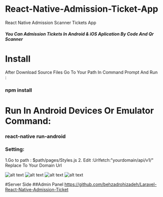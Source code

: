 # React-Native-Admission-Ticket-App
React Native Admission Scanner Tickets App
##### You Can Admission Tickets In Android & iOS Aplication  By Code And Qr Scanner
# Install 
After Download Source Files Go To Your  Path In Command Prompt  And Run : 
### npm install

# Run In Android  Devices Or Emulator Command: 
### react-native run-android

### Setting:

1.Go to path : $path/pages/Styles.js 
2. Edit :Urlfetch:"yourdomain/api/v1/"   Replace To Your Domain Url 


![alt text](https://serving.photos.photobox.com/0497378888ae2d71ce1355c6e7e63f278bf435975ef53df3fb49ca7118b8468c48c61790.jpg "Login Page")
![alt text](https://serving.photos.photobox.com/932960588de7c426ff6c4fa46a9ea97297eb19c01da445dbaf91a55b3b9e6f2e79f6182d.jpg "Dashboard Page")
![alt text](https://serving.photos.photobox.com/159615458bbf68170aa9a73b34e9fea278212e5f536a5d5a37a2fb9296d7579d75df02d5.jpg "Ticket Page")
![alt text](https://serving.photos.photobox.com/9125683082c29a161b68fa4fc76fd1f83864bad58eddf7b9406edf0d518616400d303da7.jpg "Qr Page")


#Server Side
##Admin Panel 
https://github.com/behzadrohizadeh/Laravel-React-Native-Admission-Ticket


